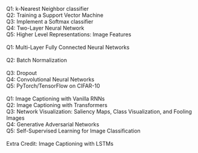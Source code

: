 Q1: k-Nearest Neighbor classifier<br>
Q2: Training a Support Vector Machine<br>
Q3: Implement a Softmax classifier<br>
Q4: Two-Layer Neural Network<br>
Q5: Higher Level Representations: Image Features<br>
<br>
Q1: Multi-Layer Fully Connected Neural Networks <br>  
Q2: Batch Normalization <br>  
Q3: Dropout <br>
Q4: Convolutional Neural Networks <br>
Q5: PyTorch/TensorFlow on CIFAR-10 <br>
<br>
Q1: Image Captioning with Vanilla RNNs <br> 
Q2: Image Captioning with Transformers  <br>
Q3: Network Visualization: Saliency Maps, Class Visualization, and Fooling Images <br>
Q4: Generative Adversarial Networks <br>
Q5: Self-Supervised Learning for Image Classification <br>  
Extra Credit: Image Captioning with LSTMs <br>
